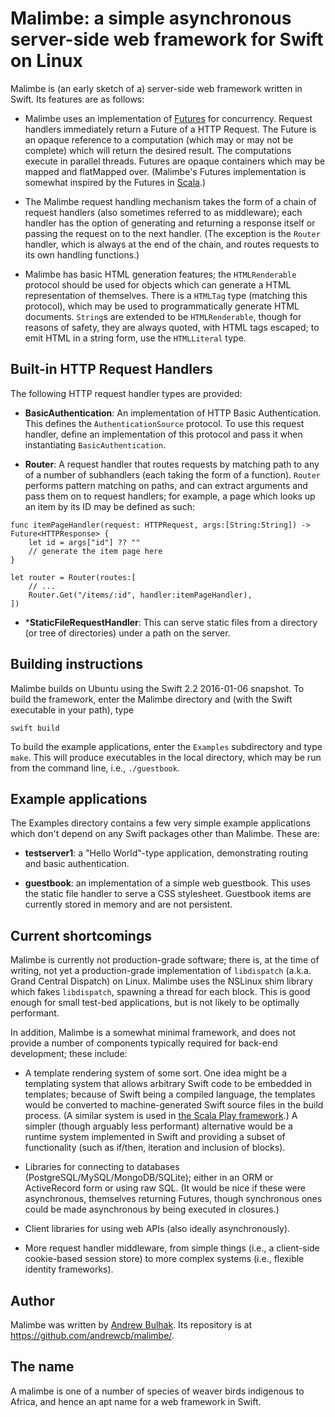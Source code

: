 # Malimbe: a simple asynchronous server-side web framework for Swift on Linux

Malimbe is (an early sketch of a) server-side web framework written in Swift. Its features are as follows:

- Malimbe uses an implementation of [Futures](https://en.wikipedia.org/wiki/Futures_and_promises) for concurrency. Request handlers immediately return a Future of a HTTP Request. The Future is an opaque reference to a computation (which may or may not be complete) which will return the desired result.  The computations execute in parallel threads.  Futures are opaque containers which may be mapped and flatMapped over. (Malimbe's Futures implementation is somewhat inspired by the Futures in [Scala](http://scala-lang.org).)


- The Malimbe request handling mechanism takes the form of a chain of request handlers (also sometimes referred to as middleware); each handler has the option of generating and returning a response itself or passing the request on to the next handler. (The exception is the `Router` handler, which is always at the end of the chain, and routes requests to its own handling functions.)

- Malimbe has basic HTML generation features; the `HTMLRenderable` protocol should be used for objects which can generate a HTML representation of themselves. There is a `HTMLTag` type (matching this protocol), which may be used to programmatically generate HTML documents. `String`s are extended to be `HTMLRenderable`, though for reasons of safety, they are always quoted, with HTML tags escaped; to emit HTML in a string form, use the `HTMLLiteral` type.

## Built-in HTTP Request Handlers

The following HTTP request handler types are provided:

- **BasicAuthentication**: An implementation of HTTP Basic Authentication. This defines the `AuthenticationSource` protocol. To use this request handler, define an implementation of this protocol and pass it when instantiating `BasicAuthentication`.

- **Router**: A request handler that routes requests by matching path to any of a number
    of subhandlers (each taking the form of a function). `Router` performs pattern matching on paths, and can extract arguments and pass them on to request handlers; for example, a page which looks up an item by its ID may be defined as such:

```
func itemPageHandler(request: HTTPRequest, args:[String:String]) -> Future<HTTPResponse> {
	let id = args["id"] ?? ""
	// generate the item page here
} 

let router = Router(routes:[
    // ...
	Router.Get("/items/:id", handler:itemPageHandler),
])

```

- ***StaticFileRequestHandler**: This can serve static files from a directory (or tree of directories) under a path on the server. 

## Building instructions

Malimbe builds on Ubuntu using the Swift 2.2 2016-01-06 snapshot. To build the framework, enter the Malimbe directory and (with the Swift executable in your path), type 
```
swift build
```

To build the example applications, enter the `Examples` subdirectory and type `make`.  This will produce executables in the local directory, which may be run from the command line, i.e., `./guestbook`. 

## Example applications

The Examples directory contains a few very simple example applications which don't depend on any Swift packages other than Malimbe. These are:

- **testserver1**: a "Hello World"-type application, demonstrating routing and basic authentication.

- **guestbook**: an implementation of a simple web guestbook. This uses the static file handler to serve a CSS stylesheet. Guestbook items are currently stored in memory and are not persistent.

## Current shortcomings

Malimbe is currently not production-grade software; there is, at the time of writing, not yet a production-grade implementation of `libdispatch` (a.k.a. Grand Central Dispatch) on Linux. Malimbe uses the NSLinux shim library which fakes `libdispatch`, spawning a thread for each block. This is good enough for small test-bed applications, but is not likely to be optimally performant.

In addition, Malimbe is a somewhat minimal framework, and does not provide a number of components typically required for back-end development; these include:

- A template rendering system of some sort. One idea might be a templating system that allows arbitrary Swift code to be embedded in templates; because of Swift being a compiled language, the templates would be converted to machine-generated Swift source files in the build process. (A similar system is used in [the Scala Play framework](https://www.playframework.com).)  A simpler (though arguably less performant) alternative would be a runtime system implemented in Swift and providing a subset of functionality (such as if/then, iteration and inclusion of blocks).

- Libraries for connecting to databases (PostgreSQL/MySQL/MongoDB/SQLite); either in an ORM or ActiveRecord form or using raw SQL. (It would be nice if these were asynchronous, themselves returning Futures, though synchronous ones could be made asynchronous by being executed in closures.)

- Client libraries for using web APIs (also ideally asynchronously).

- More request handler middleware, from simple things (i.e., a client-side cookie-based session store) to more complex systems (i.e., flexible identity frameworks).


## Author

Malimbe was written by [Andrew Bulhak](http://dev.null.org/acb/). Its repository is at https://github.com/andrewcb/malimbe/.

## The name

A malimbe is one of a number of species of weaver birds indigenous to Africa, and hence an apt name for a web framework in Swift.